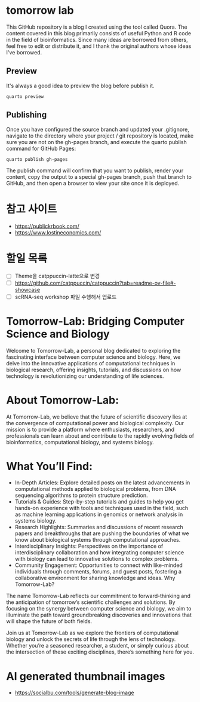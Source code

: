 # tomorrow lab

This GitHub repository is a blog I created using the tool called Quora. The content covered in this blog primarily consists of useful Python and R code in the field of bioinformatics. Since many ideas are borrowed from others, feel free to edit or distribute it, and I thank the original authors whose ideas I've borrowed.

## Preview

It's always a good idea to preview the blog before publish it.

```
quarto preview
```

## Publishing

Once you have configured the source branch and updated your .gitignore, navigate to the directory where your project / git repository is located, make sure you are not on the gh-pages branch, and execute the quarto publish command for GitHub Pages:

```
quarto publish gh-pages
```

The publish command will confirm that you want to publish, render your content, copy the output to a special gh-pages branch, push that branch to GitHub, and then open a browser to view your site once it is deployed.

# 참고 사이트

- https://publickrbook.com/
- https://www.lostineconomics.com/

# 할일 목록

- [ ] Theme을 catppuccin-latte으로 변경
- [ ] https://github.com/catppuccin/catppuccin?tab=readme-ov-file#-showcase
- [ ] scRNA-seq workshop 파일 수행해서 업로드

# Tomorrow-Lab: Bridging Computer Science and Biology

Welcome to Tomorrow-Lab, a personal blog dedicated to exploring the fascinating interface between computer science and biology. Here, we delve into the innovative applications of computational techniques in biological research, offering insights, tutorials, and discussions on how technology is revolutionizing our understanding of life sciences.

# About Tomorrow-Lab:

At Tomorrow-Lab, we believe that the future of scientific discovery lies at the convergence of computational power and biological complexity. Our mission is to provide a platform where enthusiasts, researchers, and professionals can learn about and contribute to the rapidly evolving fields of bioinformatics, computational biology, and systems biology.

# What You’ll Find:

- In-Depth Articles: Explore detailed posts on the latest advancements in computational methods applied to biological problems, from DNA sequencing algorithms to protein structure prediction.
- Tutorials & Guides: Step-by-step tutorials and guides to help you get hands-on experience with tools and techniques used in the field, such as machine learning applications in genomics or network analysis in systems biology.
- Research Highlights: Summaries and discussions of recent research papers and breakthroughs that are pushing the boundaries of what we know about biological systems through computational approaches.
- Interdisciplinary Insights: Perspectives on the importance of interdisciplinary collaboration and how integrating computer science with biology can lead to innovative solutions to complex problems.
- Community Engagement: Opportunities to connect with like-minded individuals through comments, forums, and guest posts, fostering a collaborative environment for sharing knowledge and ideas.
Why Tomorrow-Lab?

The name Tomorrow-Lab reflects our commitment to forward-thinking and the anticipation of tomorrow’s scientific challenges and solutions. By focusing on the synergy between computer science and biology, we aim to illuminate the path toward groundbreaking discoveries and innovations that will shape the future of both fields.

Join us at Tomorrow-Lab as we explore the frontiers of computational biology and unlock the secrets of life through the lens of technology. Whether you’re a seasoned researcher, a student, or simply curious about the intersection of these exciting disciplines, there’s something here for you.

# AI generated thumbnail images

- https://socialbu.com/tools/generate-blog-image
